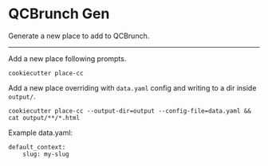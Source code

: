 # QCBrunch Gen

Generate a new place to add to QCBrunch.

---

Add a new place following prompts.

```
cookiecutter place-cc
```

Add a new place overriding with `data.yaml` config and writing to a dir inside `output/`.

```
cookiecutter place-cc --output-dir=output --config-file=data.yaml && cat output/**/*.html
```

Example data.yaml:

```
default_context:
    slug: my-slug
```
